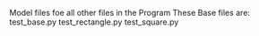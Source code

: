 Model files foe all other files in the Program
These Base files are:
test_base.py
test_rectangle.py
test_square.py

